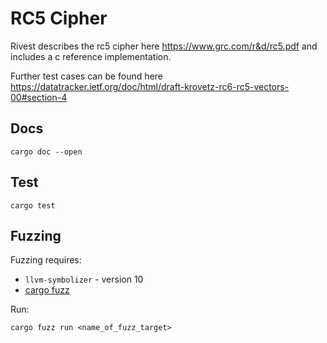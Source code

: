 # RC5 Cipher

Rivest describes the rc5 cipher here https://www.grc.com/r&d/rc5.pdf and includes a c reference implementation.

Further test cases can be found here https://datatracker.ietf.org/doc/html/draft-krovetz-rc6-rc5-vectors-00#section-4

## Docs

```
cargo doc --open
```

## Test

```
cargo test
```

## Fuzzing

Fuzzing requires:

* `llvm-symbolizer` - version 10
* [cargo fuzz](https://github.com/rust-fuzz/cargo-fuzz)

Run:

```
cargo fuzz run <name_of_fuzz_target>
```
